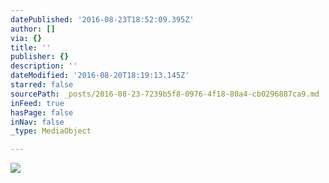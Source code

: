 ```yaml
---
datePublished: '2016-08-23T18:52:09.395Z'
author: []
via: {}
title: ''
publisher: {}
description: ''
dateModified: '2016-08-20T18:19:13.145Z'
starred: false
sourcePath: _posts/2016-08-23-7239b5f8-0976-4f18-80a4-cb0296887ca9.md
inFeed: true
hasPage: false
inNav: false
_type: MediaObject

---
```

![](https://the-grid-user-content.s3-us-west-2.amazonaws.com/9680f2e5-7768-495f-8c62-5b34f7eb7696.jpg)
